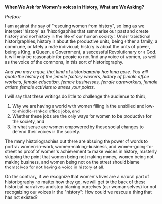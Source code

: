 **When We Ask for Women's voices in History, What are We Asking?**

*Preface*

I am against the say of "rescuing women from history", so long as we interpret 'history' as 'historigaphies that summarise our past and create history and nonhistory in the life of our human society'. 
Under traidtional historigraphies, history is about the productive units, being either a family, a commune, or lately a male individual; history is about the units of power, being a King, a Queen, a Government, a successful Revolutionary or a God.
It will only be reasonable for people to not find any voice of women, as well as the voice of the commons, in this sort of historiography. 

*And you may argue, that kind of historiography has long gone. You will quote the history of the female factory workers, history of female office workers, female education, female businesses, female careworkers, female artists, female activists to stress your points.*

I will say that these writings do little to challenge the audience to think, 
1) Why we are having a world with women filling in the unskilled and low-to-middle-ranked office jobs, and 
2) Whether these jobs are the only ways for women to be productive for the society, and
3) In what sense are women empowered by these social changes to defend their voices in the society. 

The many historiograohies out there are absuing the power of words to portray women-in-work, women-making-business, and women-going-to-street as proof of women's achievement to make voices in history, masterly skipping the point that women being not making money, women being not making business, and women being not on the street should blame themselves for not having a voice in history at all. 

On the contrary, if we recognize that women's lives are a natural part of historiography no matter how they go, we will get to the back of these historical narratives and stop blaming ourselves (our woman selves) for not recognizing our voices in the "history": How could we rescue a thing that has not existed? 



